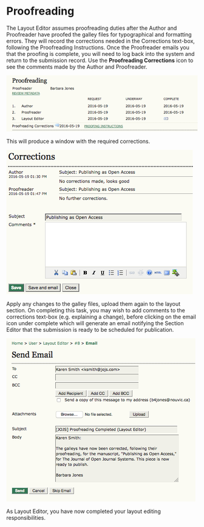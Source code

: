 # Proofreading

The Layout Editor assumes proofreading duties after the Author and Proofreader have proofed the galley files for typographical and formatting errors. They will record the corrections needed in the Corrections text-box, following the Proofreading Instructions. Once the Proofreader emails you that the proofing is complete, you will need to log back into the system and return to the submission record. Use the **Proofreading Corrections** icon to see the comments made by the Author and Proofreader.

![Proofreading](images/chapter11/layout_proof_1.png)

This will produce a window with the required corrections.

![Corrections](images/chapter11/layout_proof_2.png)

Apply any changes to the galley files, upload them again to the layout section. On completing this task, you may wish to add comments to the corrections text-box (e.g. explaining a change), before clicking on the email icon under complete which will generate an email notifying the Section Editor that the submission is ready to be scheduled for publication.

![Send Email](images/chapter11/layout_proof_3.png) 


As Layout Editor, you have now completed your layout editing responsibilities.